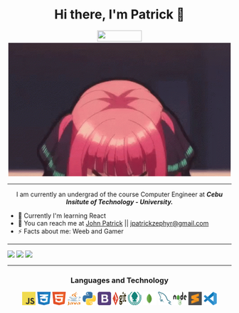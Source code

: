 
<h1 align='center'>Hi there, I'm Patrick 👋</h1>
<!-- ![visitors](https://visitor-badge.glitch.me/badge?page_id=${beefysalad}.${beefysalad}) -->
<div align='center'><img width='100px' height='25px' src="https://visitor-badge.glitch.me/badge?page_id=${beefysalad}.${beefysalad}"/>
</div>
<div align='center'>
   <img width='500px' height='300px' src="https://raw.githubusercontent.com/beefysalad/beefysalad/main/d545e4672185c06b2e0a73ffe713461d.gif"/>
</div>
<hr>
<p align='center'>I am currently an undergrad of the course Computer Engineer at <b><i>Cebu Insitute of Technology - University.</i></b></p>

- 🌱 Currently I'm learning React
- 💬 You can reach me at [John Patrick](https://www.facebook.com/Jpatrickzxc/) || jpatrickzephyr@gmail.com
- ⚡ Facts about me: Weeb and Gamer
---


<span align ='center'>
  <img width="33%" src="https://github-readme-streak-stats.herokuapp.com?user=beefysalad&theme=merko" />
  <img width="33%" src="https://github-readme-stats.vercel.app/api/top-langs/?username=thisisvillegas&theme=merko&layout=compact" />
  <img width="33%" src="https://github-readme-stats.vercel.app/api?username=beefysalad&theme=merko&show_icons=true&count_private=true" />
  
</span>
<hr>

<div align ='center'>
  <h3>Languages and Technology</h3>
  <img width='30px' height='30px' src="https://raw.githubusercontent.com/beefysalad/beefysalad/257a9b03db444093043c1ed8a6123a3d8795fbf7/logo-javascript.svg"/>
  <img width='30px' height='30px' src="https://raw.githubusercontent.com/beefysalad/beefysalad/bba70d155fdf7c029647867000eec007df25cc02/css-3.svg"/>
  <img width='30px' height='30px' src="https://raw.githubusercontent.com/beefysalad/beefysalad/bba70d155fdf7c029647867000eec007df25cc02/html-1.svg"/>
  <img width='30px' height='30px' src="https://raw.githubusercontent.com/beefysalad/beefysalad/bba70d155fdf7c029647867000eec007df25cc02/java-4.svg"/>
  <img width='30px' height='30px' src="https://raw.githubusercontent.com/beefysalad/beefysalad/bba70d155fdf7c029647867000eec007df25cc02/python-5.svg"/>
  <img width='30px' height='30px' src="https://raw.githubusercontent.com/beefysalad/beefysalad/25ecab1e4a51903cd6828eae077ff8352c130ceb/bootstrap-4.svg"/>
  <img width='30px' height='30px' src="https://raw.githubusercontent.com/beefysalad/beefysalad/25ecab1e4a51903cd6828eae077ff8352c130ceb/git.svg"/>
  <img width='30px' height='30px' src="https://raw.githubusercontent.com/beefysalad/beefysalad/25ecab1e4a51903cd6828eae077ff8352c130ceb/gitkraken.svg"/>
  <img width='30px' height='30px' src="https://raw.githubusercontent.com/beefysalad/beefysalad/25ecab1e4a51903cd6828eae077ff8352c130ceb/mongodb-icon-1.svg"/>
  <img width='30px' height='30px' src="https://raw.githubusercontent.com/beefysalad/beefysalad/25ecab1e4a51903cd6828eae077ff8352c130ceb/mysql-6.svg"/>
  <img width='30px' height='30px' src="https://raw.githubusercontent.com/beefysalad/beefysalad/25ecab1e4a51903cd6828eae077ff8352c130ceb/nodejs-1.svg"/>
  <img width='30px' height='30px' src="https://raw.githubusercontent.com/beefysalad/beefysalad/25ecab1e4a51903cd6828eae077ff8352c130ceb/sublime-text.svg"/>
  <img width='30px' height='30px' src="https://raw.githubusercontent.com/beefysalad/beefysalad/bba70d155fdf7c029647867000eec007df25cc02/visual-studio-code-1.svg"/>
</div>
